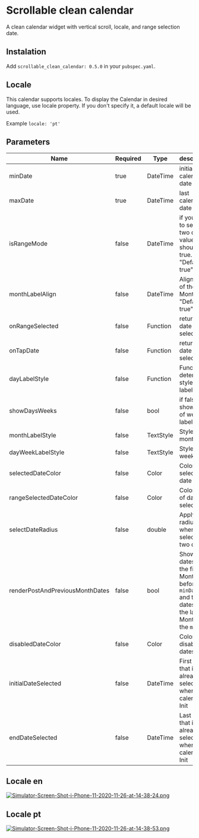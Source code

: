 # Scrollable clean calendar

A clean calendar widget with vertical scroll, locale, and range selection date.

## Instalation

Add `scrollable_clean_calendar: 0.5.0` in your `pubspec.yaml`.

## Locale

This calendar supports locales. To display the Calendar in desired language, use locale property. If you don't specify it, a default locale will be used.

Example `locale: 'pt'`

## Parameters

| Name                            | Required | Type      | description                                                                                                |
| ------------------------------- | -------- | --------- | ---------------------------------------------------------------------------------------------------------- |
| minDate                         | true     | DateTime  | initial calendar date                                                                                      |
| maxDate                         | true     | DateTime  | last calendar date                                                                                         |
| isRangeMode                         | false     | DateTime  | if you want to select two dates value should be true. "Default is true"                                                                                         |
| monthLabelAlign                         | false     | DateTime  | Alignment of the Month text. "Default is true"                                                     |
| onRangeSelected                 | false    | Function  | return two date selected                                                                                   |
| onTapDate                       | false    | Function  | return the date selected                                                                                   |
| dayLabelStyle                   | false    | Function  | Function to determine style day label                                                                      |
| showDaysWeeks                   | false    | bool      | if false not show day of week label                                                                        |
| monthLabelStyle                 | false    | TextStyle | Style month label                                                                                          |
| dayWeekLabelStyle               | false    | TextStyle | Style day week label                                                                                       |
| selectedDateColor               | false    | Color     | Color is selected date                                                                                     |
| rangeSelectedDateColor          | false    | Color     | Color range of date selected                                                                               |
| selectDateRadius                | false    | double    | Apply radius when selected two dates                                                                       |
| renderPostAndPreviousMonthDates | false    | bool      | Show the dates of the first Month before the `minDate` and the dates of the last Month after the `maxDate` |
| disabledDateColor               | false    | Color     | Color of the disabled dates                                                                                |
| initialDateSelected             | false    | DateTime  | First date that is already selected when the calendar Init                                                 |
| endDateSelected                 | false    | DateTime  | Last date that is already selected when the calendar Init                                                  |

## Locale en

[![Simulator-Screen-Shot-i-Phone-11-2020-11-26-at-14-38-24.png](https://i.postimg.cc/8znFXH9h/Simulator-Screen-Shot-i-Phone-11-2020-11-26-at-14-38-24.png)](https://postimg.cc/mPC2tQbD)

## Locale pt

[![Simulator-Screen-Shot-i-Phone-11-2020-11-26-at-14-38-53.png](https://i.postimg.cc/PqpCgDn0/Simulator-Screen-Shot-i-Phone-11-2020-11-26-at-14-38-53.png)](https://postimg.cc/v1y89cBv)
